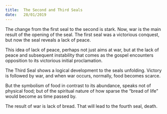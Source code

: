 ```yaml
---
title:  The Second and Third Seals
date:   28/01/2019
---
```


The change from the first seal to the second is stark. Now, war is the main result of the opening of the seal. The first seal was a victorious conquest, but now the seal reveals a lack of peace.

This idea of lack of peace, perhaps not just aims at war, but at the lack of peace and subsequent instability that comes as the gospel encounters opposition to its victorious initial proclamation.  

The Third Seal shows a logical development to the seals unfolding. Victory is followed by war, and when war occurs, normally, food becomes scarce.

But the symbolism of food in contrast to its abundance, speaks not of physical food; but of the spiritual nature of how sparse the “bread of life” would become as time passed by.

The result of war is lack of bread. That will lead to the fourth seal, death.
